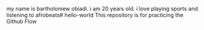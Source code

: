 my name is bartholomew obiadi. i am 20 years old. i love playing sports and listening to afrobeats# hello-world
This repository is for practicing the Github Flow
